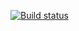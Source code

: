 [![Build status](https://ci.appveyor.com/api/projects/status/6pcw8933juegotma/branch/main?svg=true)](https://ci.appveyor.com/project/Pr0901/dz2-1/branch/main)